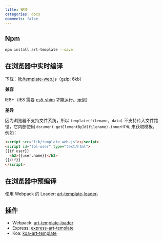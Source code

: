 ```yaml
---
title: 安装
categories: docs
comments: false
---
```


## Npm

```bash
npm install art-template --save
```

## 在浏览器中实时编译

下载：[lib/template-web.js](https://raw.githubusercontent.com/aui/art-template/master/lib/template-web.js)（gzip: 6kb）

**兼容**

IE8+（IE8 需要 [es5-shim](https://github.com/es-shims/es5-shim) 才能运行。[示例](./example/web-ie-compatible/index.html)）

**差异**

因为浏览器不支持文件系统，所以 `template(filename, data)` 不支持传入文件路径，它内部使用 `document.getElementById(filename).innerHTML` 来获取模板，例如：

```html
<script src="lib/template-web.js"></script>
<script id="tpl-user" type="text/html">
{{if user}}
  <h2>{{user.name}}</h2>
{{/if}}
</script>
```

## 在浏览器中预编译

使用 Webpack 的 Loader: [art-template-loader](../webpack)。

## 插件

* Webpack: [art-template-loader](../webpack)
* Express: [express-art-template](../express)
* Koa: [koa-art-template](../koa)